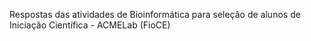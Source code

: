 Respostas das atividades de Bioinformática para seleção de alunos de Iniciação Científica - ACMELab (FioCE)
